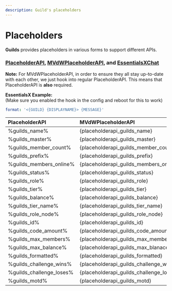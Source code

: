 ```yaml
---
description: Guild's placeholders
---
```


# Placeholders

**Guilds** provides placeholders in various forms to support different APIs.

### [PlaceholderAPI](https://placeholderapi.com), [MVdWPlaceholderAPI](https://www.spigotmc.org/resources/11182/), and [EssentialsXChat](https://www.spigotmc.org/resources/9089/)

**Note:** For MVdWPlaceholderAPI, in order to ensure they all stay up-to-date with each other, we just hook into regular PlaceholderAPI. This means that PlaceholderAPI is **also** required.

**EssentialsX Example:**   
\(Make sure you enabled the hook in the config and reboot for this to work\)

```yaml
format: '<{GUILD} {DISPLAYNAME}> {MESSAGE}'
```

| PlaceholderAPI | MVdWPlaceholderAPI | EssentialsXChat |
| :--- | :--- | :--- |
| %guilds\_name% | {placeholderapi\_guilds\_name} | {GUILD} |
| %guilds\_master% | {placeholderapi\_guilds\_master} | {GUILD\_MASTER} |
| %guilds\_member\_count% | {placeholderapi\_guilds\_member\_count} | {GUILD\_MEMBER\_COUNT} |
| %guilds\_prefix% | {placeholderapi\_guilds\_prefix} | {GUILD\_PREFIX} |
| %guilds\_members\_online% | {placeholderapi\_guilds\_members\_online} | {GUILD\_MEMBERS\_ONLINE} |
| %guilds\_status% | {placeholderapi\_guilds\_status} | {GUILD\_STATUS} |
| %guilds\_role% | {placeholderapi\_guilds\_role} | {GUILD\_ROLE} |
| %guilds\_tier% | {placeholderapi\_guilds\_tier} |  |
| %guilds\_balance% | {placeholderapi\_guilds\_balance} |  |
| %guilds\_tier\_name% | {placeholderapi\_guilds\_tier\_name} |  |
| %guilds\_role\_node% | {placeholderapi\_guilds\_role\_node} |  |
| %guilds\_id% | {placeholderapi\_guilds\_id} |  |
| %guilds\_code\_amount% | {placeholderapi\_guilds\_code\_amount} |  |
| %guilds\_max\_members% | {placeholderapi\_guilds\_max\_members} |  |
| %guilds\_max\_balance% | {placeholderapi\_guilds\_max\_blanace} |  |
| %guilds\_formatted% | {placeholderapi\_guilds\_formatted} | {GUILD\_FORMATTED} |
| %guilds\_challenge\_wins% | {placeholderapi\_guilds\_challenge\_wins} | {GUILD\_CHALLENGE\_WINS} |
| %guilds\_challenge\_loses% | {placeholderapi\_guilds\_challenge\_loses} | {GUILD\_CHALLENGE\_LOSES} |
| %guilds\_motd% | {placeholderapi\_guilds\_motd} |  |



